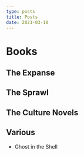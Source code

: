 ```yaml
---
type: posts
title: Posts
date: 2021-03-18
---
```


# Books


## The Expanse

## The Sprawl

## The Culture Novels

## Various
- Ghost in the Shell

